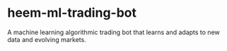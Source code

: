 # heem-ml-trading-bot
A machine learning algorithmic trading bot that learns and adapts to new data and evolving markets.
